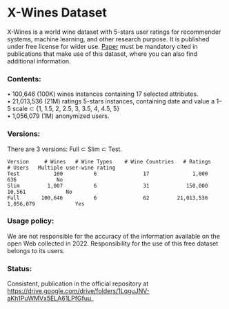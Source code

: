 # X-Wines Dataset
X-Wines is a world wine dataset with 5-stars user ratings for recommender systems, machine learning, and other research purpose.
It is published under free license for wider use.
[Paper](https://www.mdpi.com/2504-2289/7/1/20) must be mandatory cited in publications that make use of this dataset, where you can also find additional information.

### Contents:

•	100,646 (100K) wines instances containing 17 selected attributes.<br>
•	21,013,536 (21M) ratings 5-stars instances, containing date and value a 1–5 scale ⊂ {1, 1.5, 2, 2.5, 3, 3.5, 4, 4.5, 5}<br>
•	1,056,079 (1M) anonymized users.<br>

### Versions:

There are 3 versions: Full ⊂ Slim ⊂ Test. 
```
Version     # Wines   # Wine Types    # Wine Countries   # Ratings      # Users   Multiple user-wine rating
Test           100          6               17              1,000          636             No
Slim         1,007          6               31            150,000       10,561             No
Full       100,646          6               62         21,013,536    1,056,079             Yes
```

### Usage policy:
We are not responsible for the accuracy of the information available on the open Web collected in 2022. Responsibility for the use of this free dataset belongs to its users.

### Status:
Consistent, publication in the official repository at https://drive.google.com/drive/folders/1LqguJNV-aKh1PuWMVx5ELA61LPfGfuu_ 
